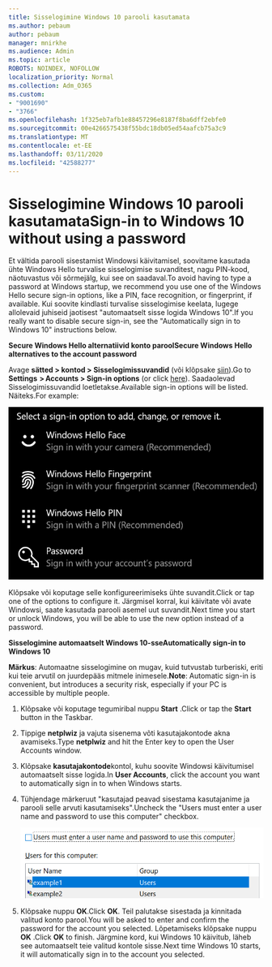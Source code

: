 ```yaml
---
title: Sisselogimine Windows 10 parooli kasutamata
ms.author: pebaum
author: pebaum
manager: mnirkhe
ms.audience: Admin
ms.topic: article
ROBOTS: NOINDEX, NOFOLLOW
localization_priority: Normal
ms.collection: Adm_O365
ms.custom:
- "9001690"
- "3766"
ms.openlocfilehash: 1f325eb7afb1e88457296e8187f8ba6dff2ebfe0
ms.sourcegitcommit: 00e4266575438f55bdc18db05ed54aafcb75a3c9
ms.translationtype: MT
ms.contentlocale: et-EE
ms.lasthandoff: 03/11/2020
ms.locfileid: "42588277"
---
```

# <a name="sign-in-to-windows-10-without-using-a-password"></a><span data-ttu-id="9fabc-102">Sisselogimine Windows 10 parooli kasutamata</span><span class="sxs-lookup"><span data-stu-id="9fabc-102">Sign-in to Windows 10 without using a password</span></span>

<span data-ttu-id="9fabc-103">Et vältida parooli sisestamist Windowsi käivitamisel, soovitame kasutada ühte Windows Hello turvalise sisselogimise suvanditest, nagu PIN-kood, näotuvastus või sõrmejälg, kui see on saadaval.</span><span class="sxs-lookup"><span data-stu-id="9fabc-103">To avoid having to type a password at Windows startup, we recommend you use one of the Windows Hello secure sign-in options, like a PIN, face recognition, or fingerprint, if available.</span></span> <span data-ttu-id="9fabc-104">Kui soovite kindlasti turvalise sisselogimise keelata, lugege allolevaid juhiseid jaotisest "automaatselt sisse logida Windows 10".</span><span class="sxs-lookup"><span data-stu-id="9fabc-104">If you really want to disable secure sign-in, see the "Automatically sign in to Windows 10" instructions below.</span></span>

<span data-ttu-id="9fabc-105">**Secure Windows Hello alternatiivid konto parool**</span><span class="sxs-lookup"><span data-stu-id="9fabc-105">**Secure Windows Hello alternatives to the account password**</span></span>

<span data-ttu-id="9fabc-106">Avage **sätted > kontod > Sisselogimissuvandid** (või klõpsake [siin](ms-settings:signinoptions?activationSource=GetHelp)).</span><span class="sxs-lookup"><span data-stu-id="9fabc-106">Go to **Settings  > Accounts > Sign-in options** (or click [here](ms-settings:signinoptions?activationSource=GetHelp)).</span></span> <span data-ttu-id="9fabc-107">Saadaolevad Sisselogimissuvandid loetletakse.</span><span class="sxs-lookup"><span data-stu-id="9fabc-107">Available sign-in options will be listed.</span></span> <span data-ttu-id="9fabc-108">Näiteks.</span><span class="sxs-lookup"><span data-stu-id="9fabc-108">For example:</span></span>

![Sisselogimissuvandid.](media/sign-in-options.png)

<span data-ttu-id="9fabc-110">Klõpsake või koputage selle konfigureerimiseks ühte suvandit.</span><span class="sxs-lookup"><span data-stu-id="9fabc-110">Click or tap one of the options to configure it.</span></span> <span data-ttu-id="9fabc-111">Järgmisel korral, kui käivitate või avate Windowsi, saate kasutada parooli asemel uut suvandit.</span><span class="sxs-lookup"><span data-stu-id="9fabc-111">Next time you start or unlock Windows, you will be able to use the new option instead of a password.</span></span> 

<span data-ttu-id="9fabc-112">**Sisselogimine automaatselt Windows 10-sse**</span><span class="sxs-lookup"><span data-stu-id="9fabc-112">**Automatically sign-in to Windows 10**</span></span>

<span data-ttu-id="9fabc-113">**Märkus**: Automaatne sisselogimine on mugav, kuid tutvustab turberiski, eriti kui teie arvutil on juurdepääs mitmele inimesele.</span><span class="sxs-lookup"><span data-stu-id="9fabc-113">**Note**: Automatic sign-in is convenient, but introduces a security risk, especially if your PC is accessible by multiple people.</span></span> 

1. <span data-ttu-id="9fabc-114">Klõpsake või koputage tegumiribal nuppu **Start** .</span><span class="sxs-lookup"><span data-stu-id="9fabc-114">Click or tap the **Start** button in the Taskbar.</span></span>

2. <span data-ttu-id="9fabc-115">Tippige **netplwiz** ja vajuta sisenema võti kasutajakontode akna avamiseks.</span><span class="sxs-lookup"><span data-stu-id="9fabc-115">Type **netplwiz** and hit the Enter key to open the User Accounts window.</span></span>

3. <span data-ttu-id="9fabc-116">Klõpsake **kasutajakontode**kontol, kuhu soovite Windowsi käivitumisel automaatselt sisse logida.</span><span class="sxs-lookup"><span data-stu-id="9fabc-116">In **User Accounts**, click the account you want to automatically sign in to when Windows starts.</span></span>

4. <span data-ttu-id="9fabc-117">Tühjendage märkeruut "kasutajad peavad sisestama kasutajanime ja parooli selle arvuti kasutamiseks".</span><span class="sxs-lookup"><span data-stu-id="9fabc-117">Uncheck the "Users must enter a user name and password to use this computer" checkbox.</span></span>

    ![Kasutajad peavad sisestama kasutajanime ja parooli suvandi.](media/users-must-enter-username.png)

5. <span data-ttu-id="9fabc-119">Klõpsake nuppu **OK**.</span><span class="sxs-lookup"><span data-stu-id="9fabc-119">Click **OK**.</span></span> <span data-ttu-id="9fabc-120">Teil palutakse sisestada ja kinnitada valitud konto parool.</span><span class="sxs-lookup"><span data-stu-id="9fabc-120">You will be asked to enter and confirm the password for the account you selected.</span></span> <span data-ttu-id="9fabc-121">Lõpetamiseks klõpsake nuppu **OK** .</span><span class="sxs-lookup"><span data-stu-id="9fabc-121">Click **OK** to finish.</span></span> <span data-ttu-id="9fabc-122">Järgmine kord, kui Windows 10 käivitub, läheb see automaatselt teie valitud kontole sisse.</span><span class="sxs-lookup"><span data-stu-id="9fabc-122">Next time Windows 10 starts, it will automatically sign in to the account you selected.</span></span>
